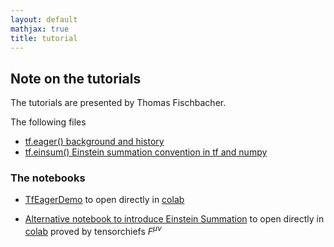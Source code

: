 ```yaml
---
layout: default
mathjax: true
title: tutorial
---
```


## Note on the tutorials

The tutorials are presented by Thomas Fischbacher.

The following files 

* [tf.eager() background and history](tf-eager-tutorial.md)
* [tf.einsum() Einstein summation convention in tf and numpy](einsum.md)

### The notebooks
* [TfEagerDemo](TfEagerDemo.ipynb) to open directly in [colab](https://colab.research.google.com/github/tensorchiefs/dlday2018/blob/master/tutorial/TfEagerDemo.ipynb)

* [Alternative notebook to introduce Einstein Summation](Einstein_Alternative_Version.ipynb) to open directly in [colab](https://colab.research.google.com/github/tensorchiefs/dlday2018/blob/master/tutorial/Einstein_Alternative_Version.ipynb) proved by tensorchiefs $F^{\mu \nu}$

